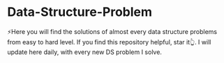 # Data-Structure-Problem
⚡️Here you will find the solutions of almost every data structure problems from easy to hard level. If you find this repository helpful, star it👆. I will update here daily, with every new DS problem I solve.
